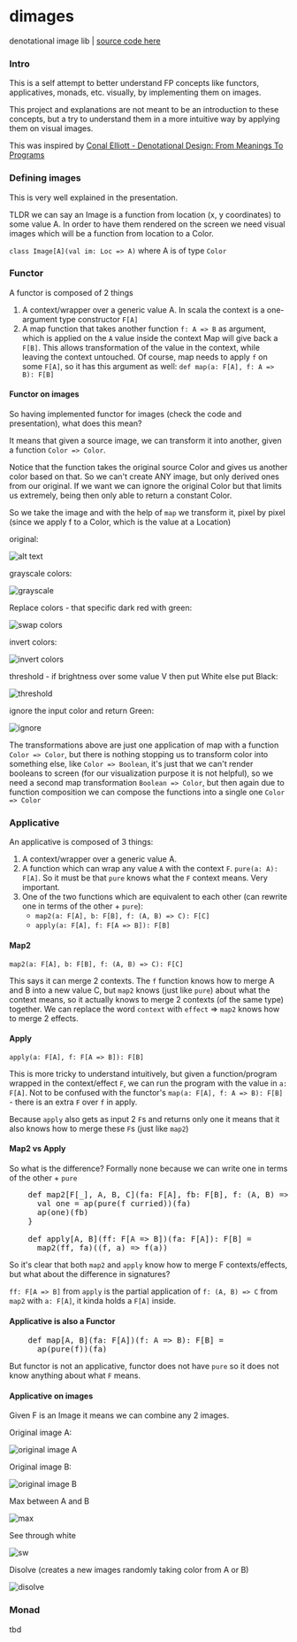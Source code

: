 # dimages
denotational image lib
 | [source code here](https://github.com/adrian-salajan/dimages)

### Intro
This is a self attempt to better understand FP concepts like functors, applicatives, monads, etc.
visually, by implementing them on images.

This project and explanations are not meant to be an introduction to these concepts, but a try to understand them in a more intuitive way by applying them on visual images.

This was inspired by [Conal Elliott - Denotational Design: From Meanings To Programs](https://www.youtube.com/watch?v=bmKYiUOEo2A)

### Defining images
This is very well explained in the presentation.

TLDR we can say an Image is a function from location (x, y coordinates)
to some value A. In order to have them rendered on the screen we need visual images which will be a function from location to a Color.

`class Image[A](val im: Loc => A)` where A is of type `Color`

### Functor

[bird]:https://github.com/adrian-salajan/dimages/blob/master/src/main/resources/bird.png?raw=true
[swapColors]:https://github.com/adrian-salajan/dimages/blob/master/png/functor/replaceColors.png?raw=true
[grayscale]:https://github.com/adrian-salajan/dimages/blob/master/png/functor/grayscale.png?raw=true
[invert]:https://github.com/adrian-salajan/dimages/blob/master/png/functor/invert.png?raw=true
[threshold]:https://github.com/adrian-salajan/dimages/blob/master/png/functor/threshold.png?raw=true
[ignore]:https://github.com/adrian-salajan/dimages/blob/master/png/functor/ignoreInputReplaceGreen.png?raw=true

A functor is composed of 2 things
1. A context/wrapper over a generic value A. In scala the context is a one-argument type constructor `F[A]`
2. A map function that takes another function `f: A => B` as argument, which is applied on the `A` value inside the context Map will give back a `F[B]`. This allows transformation of the value in the context,
while leaving the context untouched. Of course, map needs to apply `f` on some `F[A]`, so it has this argument as well:
`def map(a: F[A], f: A => B): F[B]`

#### Functor on images
So having implemented functor for images (check the code and presentation), what does this mean?

It means that given a source image, we can transform it into another, given a function `Color => Color`.

Notice that the function takes the original source Color and gives us another color based on that. So we can't create ANY image,
but only derived ones from our original.
If we want we can ignore the original Color but that limits us extremely, being then only able to return a constant Color.

So we take the image and with the help of `map` we transform it, pixel by pixel (since we
apply f to a Color, which is the value at a Location)

original:

![alt text][bird]

grayscale colors:

![grayscale][grayscale]

Replace colors - that specific dark red with green:

![swap colors][swapColors]

invert colors:

![invert colors][invert]

threshold - if brightness over some value V then put White else put Black:

![threshold][threshold]

ignore the input color and return Green:

![ignore][ignore]

The transformations above are just one application of map with a function `Color => Color`,
but there is nothing stopping us to transform color into something else, 
like `Color => Boolean`, it's just that we can't render booleans to screen (for our visualization purpose  it is not helpful), so we need
a second map transformation `Boolean => Color`, but then again due to function composition
we can compose the functions into a single one `Color => Color`

### Applicative

An applicative is composed of 3 things:

1. A context/wrapper over a generic value A.
2. A function which can wrap any value `A` with the context `F`. `pure(a: A): F[A]`. So it must be that `pure` knows what the `F` context means. Very important.
3. One of the two functions which are equivalent to each other (can rewrite one in terms of the other + `pure`):
    * `map2(a: F[A], b: F[B], f: (A, B) => C): F[C]`
    * `apply(a: F[A], f: F[A => B]): F[B]`
    
#### Map2
`map2(a: F[A], b: F[B], f: (A, B) => C): F[C]`

This says it can merge 2 contexts. The `f` function knows how to merge A and B into a new value C,
but `map2` knows (just like `pure`) about what the context means, so it actually knows to merge 2 contexts (of the same type) together.
We can replace the word `context` with `effect` => `map2` knows how to merge 2 effects.

#### Apply
`apply(a: F[A], f: F[A => B]): F[B]`

This is more tricky to understand intuitively, but given a function/program wrapped in the context/effect `F`,
we can run the program with the value in `a: F[A]`.
Not to be confused with the functor's `map(a: F[A], f: A => B): F[B]` - there is an extra `F` over `f` in apply.

Because `apply` also gets as input 2 `F`s and returns only one it means that it also knows how to merge these `F`s (just like `map2`)

#### Map2 vs Apply
So what is the difference? Formally none because we can write one in terms of the other + `pure`

<pre>
    def map2[F[_], A, B, C](fa: F[A], fb: F[B], f: (A, B) => C): F[C] = {
      val one = ap(pure(f curried))(fa)
      ap(one)(fb)
    }

    def apply[A, B](ff: F[A => B])(fa: F[A]): F[B] =
      map2(ff, fa)((f, a) => f(a))
</pre>

So it's clear that both `map2` and `apply` know how to merge F contexts/effects, but what about the difference in signatures?

`ff: F[A => B]` from `apply` is the partial application of `f: (A, B) => C` from `map2` with `a: F[A]`,
it kinda holds a `F[A]` inside.

#### Applicative is also a Functor
<pre>
    def map[A, B](fa: F[A])(f: A => B): F[B] =
      ap(pure(f))(fa)
</pre>

But functor is not an applicative, functor does not have `pure` so it does not know anything about what `F` means.

#### Applicative on images
[cy]:https://github.com/adrian-salajan/dimages/blob/master/src/main/resources/crayons.png?raw=true
[max]:https://github.com/adrian-salajan/dimages/blob/master/png/applicative/max.png?raw=true
[sw]:https://github.com/adrian-salajan/dimages/blob/master/png/applicative/seeThroughWhite.png?raw=true
[disolve]:https://github.com/adrian-salajan/dimages/blob/master/png/applicative/disolve.png?raw=true

Given F is an Image it means we can combine any 2 images.

Original image A:

![original image A][bird]

Original image B:

![original image B][cy]

Max between A and B

![max][max]

See through white

![sw][sw]

Disolve (creates a new images randomly taking color from A or B)

![disolve][disolve]



### Monad
tbd






